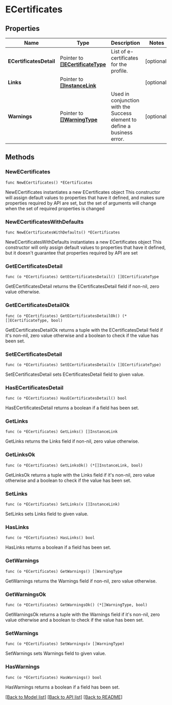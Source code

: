 # ECertificates

## Properties

Name | Type | Description | Notes
------------ | ------------- | ------------- | -------------
**ECertificatesDetail** | Pointer to [**[]ECertificateType**](ECertificateType.md) | List of e-certificates for the profile. | [optional] 
**Links** | Pointer to [**[]InstanceLink**](InstanceLink.md) |  | [optional] 
**Warnings** | Pointer to [**[]WarningType**](WarningType.md) | Used in conjunction with the Success element to define a business error. | [optional] 

## Methods

### NewECertificates

`func NewECertificates() *ECertificates`

NewECertificates instantiates a new ECertificates object
This constructor will assign default values to properties that have it defined,
and makes sure properties required by API are set, but the set of arguments
will change when the set of required properties is changed

### NewECertificatesWithDefaults

`func NewECertificatesWithDefaults() *ECertificates`

NewECertificatesWithDefaults instantiates a new ECertificates object
This constructor will only assign default values to properties that have it defined,
but it doesn't guarantee that properties required by API are set

### GetECertificatesDetail

`func (o *ECertificates) GetECertificatesDetail() []ECertificateType`

GetECertificatesDetail returns the ECertificatesDetail field if non-nil, zero value otherwise.

### GetECertificatesDetailOk

`func (o *ECertificates) GetECertificatesDetailOk() (*[]ECertificateType, bool)`

GetECertificatesDetailOk returns a tuple with the ECertificatesDetail field if it's non-nil, zero value otherwise
and a boolean to check if the value has been set.

### SetECertificatesDetail

`func (o *ECertificates) SetECertificatesDetail(v []ECertificateType)`

SetECertificatesDetail sets ECertificatesDetail field to given value.

### HasECertificatesDetail

`func (o *ECertificates) HasECertificatesDetail() bool`

HasECertificatesDetail returns a boolean if a field has been set.

### GetLinks

`func (o *ECertificates) GetLinks() []InstanceLink`

GetLinks returns the Links field if non-nil, zero value otherwise.

### GetLinksOk

`func (o *ECertificates) GetLinksOk() (*[]InstanceLink, bool)`

GetLinksOk returns a tuple with the Links field if it's non-nil, zero value otherwise
and a boolean to check if the value has been set.

### SetLinks

`func (o *ECertificates) SetLinks(v []InstanceLink)`

SetLinks sets Links field to given value.

### HasLinks

`func (o *ECertificates) HasLinks() bool`

HasLinks returns a boolean if a field has been set.

### GetWarnings

`func (o *ECertificates) GetWarnings() []WarningType`

GetWarnings returns the Warnings field if non-nil, zero value otherwise.

### GetWarningsOk

`func (o *ECertificates) GetWarningsOk() (*[]WarningType, bool)`

GetWarningsOk returns a tuple with the Warnings field if it's non-nil, zero value otherwise
and a boolean to check if the value has been set.

### SetWarnings

`func (o *ECertificates) SetWarnings(v []WarningType)`

SetWarnings sets Warnings field to given value.

### HasWarnings

`func (o *ECertificates) HasWarnings() bool`

HasWarnings returns a boolean if a field has been set.


[[Back to Model list]](../README.md#documentation-for-models) [[Back to API list]](../README.md#documentation-for-api-endpoints) [[Back to README]](../README.md)


